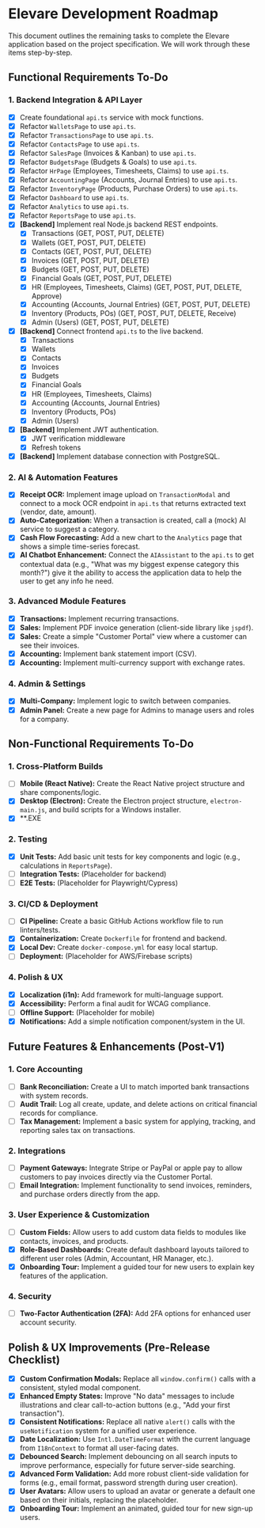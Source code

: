 # Elevare Development Roadmap

This document outlines the remaining tasks to complete the Elevare application based on the project specification. We will work through these items step-by-step.

## Functional Requirements To-Do

### 1. Backend Integration & API Layer
- [x] Create foundational `api.ts` service with mock functions.
- [x] Refactor `WalletsPage` to use `api.ts`.
- [x] Refactor `TransactionsPage` to use `api.ts`.
- [x] Refactor `ContactsPage` to use `api.ts`.
- [x] Refactor `SalesPage` (Invoices & Kanban) to use `api.ts`.
- [x] Refactor `BudgetsPage` (Budgets & Goals) to use `api.ts`.
- [x] Refactor `HrPage` (Employees, Timesheets, Claims) to use `api.ts`.
- [x] Refactor `AccountingPage` (Accounts, Journal Entries) to use `api.ts`.
- [x] Refactor `InventoryPage` (Products, Purchase Orders) to use `api.ts`.
- [x] Refactor `Dashboard` to use `api.ts`.
- [x] Refactor `Analytics` to use `api.ts`.
- [x] Refactor `ReportsPage` to use `api.ts`.
- [x] **[Backend]** Implement real Node.js backend REST endpoints.
  - [x] Transactions (GET, POST, PUT, DELETE)
  - [x] Wallets (GET, POST, PUT, DELETE)
  - [x] Contacts (GET, POST, PUT, DELETE)
  - [x] Invoices (GET, POST, PUT, DELETE)
  - [x] Budgets (GET, POST, PUT, DELETE)
  - [x] Financial Goals (GET, POST, PUT, DELETE)
  - [x] HR (Employees, Timesheets, Claims) (GET, POST, PUT, DELETE, Approve)
  - [x] Accounting (Accounts, Journal Entries) (GET, POST, PUT, DELETE)
  - [x] Inventory (Products, POs) (GET, POST, PUT, DELETE, Receive)
  - [x] Admin (Users) (GET, POST, PUT, DELETE)
- [x] **[Backend]** Connect frontend `api.ts` to the live backend.
  - [x] Transactions
  - [x] Wallets
  - [x] Contacts
  - [x] Invoices
  - [x] Budgets
  - [x] Financial Goals
  - [x] HR (Employees, Timesheets, Claims)
  - [x] Accounting (Accounts, Journal Entries)
  - [x] Inventory (Products, POs)
  - [x] Admin (Users)
- [x] **[Backend]** Implement JWT authentication.
  - [x] JWT verification middleware
  - [x] Refresh tokens
- [x] **[Backend]** Implement database connection with PostgreSQL.

### 2. AI & Automation Features
- [x] **Receipt OCR:** Implement image upload on `TransactionModal` and connect to a mock OCR endpoint in `api.ts` that returns extracted text (vendor, date, amount).
- [x] **Auto-Categorization:** When a transaction is created, call a (mock) AI service to suggest a category.
- [x] **Cash Flow Forecasting:** Add a new chart to the `Analytics` page that shows a simple time-series forecast.
- [x] **AI Chatbot Enhancement:** Connect the `AIAssistant` to the `api.ts` to get contextual data (e.g., "What was my biggest expense category this month?") give it the ability to access the application data to help the user to get any info he need.

### 3. Advanced Module Features
- [x] **Transactions:** Implement recurring transactions.
- [x] **Sales:** Implement PDF invoice generation (client-side library like `jspdf`).
- [x] **Sales:** Create a simple "Customer Portal" view where a customer can see their invoices.
- [x] **Accounting:** Implement bank statement import (CSV).
- [x] **Accounting:** Implement multi-currency support with exchange rates.

### 4. Admin & Settings
- [x] **Multi-Company:** Implement logic to switch between companies.
- [x] **Admin Panel:** Create a new page for Admins to manage users and roles for a company.

## Non-Functional Requirements To-Do

### 1. Cross-Platform Builds
- [ ] **Mobile (React Native):** Create the React Native project structure and share components/logic.
- [x] **Desktop (Electron):** Create the Electron project structure, `electron-main.js`, and build scripts for a Windows installer.
- [x] **.EXE

### 2. Testing
- [x] **Unit Tests:** Add basic unit tests for key components and logic (e.g., calculations in `ReportsPage`).
- [ ] **Integration Tests:** (Placeholder for backend)
- [ ] **E2E Tests:** (Placeholder for Playwright/Cypress)

### 3. CI/CD & Deployment
- [ ] **CI Pipeline:** Create a basic GitHub Actions workflow file to run linters/tests.
- [x] **Containerization:** Create `Dockerfile` for frontend and backend.
- [x] **Local Dev:** Create `docker-compose.yml` for easy local startup.
- [ ] **Deployment:** (Placeholder for AWS/Firebase scripts)

### 4. Polish & UX
- [x] **Localization (i1n):** Add framework for multi-language support.
- [x] **Accessibility:** Perform a final audit for WCAG compliance.
- [ ] **Offline Support:** (Placeholder for mobile)
- [x] **Notifications:** Add a simple notification component/system in the UI.

## Future Features & Enhancements (Post-V1)

### 1. Core Accounting
- [ ] **Bank Reconciliation:** Create a UI to match imported bank transactions with system records.
- [ ] **Audit Trail:** Log all create, update, and delete actions on critical financial records for compliance.
- [ ] **Tax Management:** Implement a basic system for applying, tracking, and reporting sales tax on transactions.
### 2. Integrations
- [ ] **Payment Gateways:** Integrate Stripe or PayPal or apple pay to allow customers to pay invoices directly via the Customer Portal.
- [ ] **Email Integration:** Implement functionality to send invoices, reminders, and purchase orders directly from the app.

### 3. User Experience & Customization
- [ ] **Custom Fields:** Allow users to add custom data fields to modules like contacts, invoices, and products.
- [x] **Role-Based Dashboards:** Create default dashboard layouts tailored to different user roles (Admin, Accountant, HR Manager, etc.).
- [x] **Onboarding Tour:** Implement a guided tour for new users to explain key features of the application.

### 4. Security
- [ ] **Two-Factor Authentication (2FA):** Add 2FA options for enhanced user account security.

## Polish & UX Improvements (Pre-Release Checklist)
- [x] **Custom Confirmation Modals:** Replace all `window.confirm()` calls with a consistent, styled modal component.
- [x] **Enhanced Empty States:** Improve "No data" messages to include illustrations and clear call-to-action buttons (e.g., "Add your first transaction").
- [x] **Consistent Notifications:** Replace all native `alert()` calls with the `useNotification` system for a unified user experience.
- [x] **Date Localization:** Use `Intl.DateTimeFormat` with the current language from `I18nContext` to format all user-facing dates.
- [x] **Debounced Search:** Implement debouncing on all search inputs to improve performance, especially for future server-side searching.
- [x] **Advanced Form Validation:** Add more robust client-side validation for forms (e.g., email format, password strength during user creation).
- [x] **User Avatars:** Allow users to upload an avatar or generate a default one based on their initials, replacing the placeholder.
- [x] **Onboarding Tour:** Implement an animated, guided tour for new sign-up users.